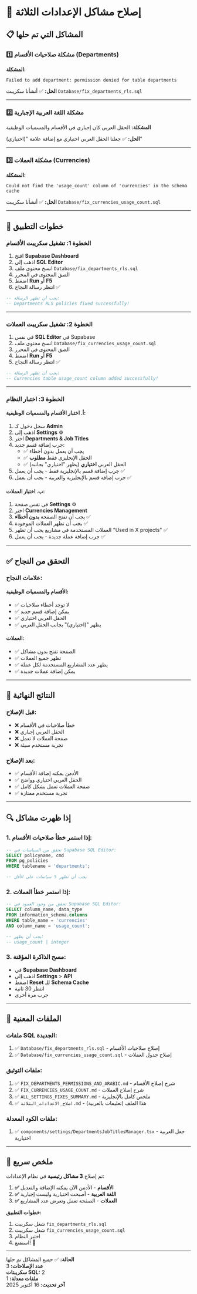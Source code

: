 # 🔧 إصلاح مشاكل الإعدادات الثلاثة

## 📋 المشاكل التي تم حلها

### 1️⃣ **مشكلة صلاحيات الأقسام (Departments)**
**المشكلة:**
```
Failed to add department: permission denied for table departments
```

**الحل:** ✅ أنشأنا سكريبت `Database/fix_departments_rls.sql`

---

### 2️⃣ **مشكلة اللغة العربية الإجبارية**
**المشكلة:** الحقل العربي كان إجباري في الأقسام والمسميات الوظيفية

**الحل:** ✅ جعلنا الحقل العربي اختياري مع إضافة علامة "(اختياري)"

---

### 3️⃣ **مشكلة العملات (Currencies)**
**المشكلة:**
```
Could not find the 'usage_count' column of 'currencies' in the schema cache
```

**الحل:** ✅ أنشأنا سكريبت `Database/fix_currencies_usage_count.sql`

---

## 🚀 خطوات التطبيق

### **الخطوة 1: تشغيل سكريبت الأقسام**
1. افتح **Supabase Dashboard**
2. اذهب إلى **SQL Editor**
3. انسخ محتوى ملف `Database/fix_departments_rls.sql`
4. الصق المحتوى في المحرر
5. اضغط **Run** أو **F5**
6. انتظر رسالة النجاح ✅

```sql
-- يجب أن تظهر الرسالة:
-- Departments RLS policies fixed successfully!
```

---

### **الخطوة 2: تشغيل سكريبت العملات**
1. في نفس **SQL Editor** في Supabase
2. انسخ محتوى ملف `Database/fix_currencies_usage_count.sql`
3. الصق المحتوى في المحرر
4. اضغط **Run** أو **F5**
5. انتظر رسالة النجاح ✅

```sql
-- يجب أن تظهر الرسالة:
-- Currencies table usage_count column added successfully!
```

---

### **الخطوة 3: اختبار النظام**

#### **أ. اختبار الأقسام والمسميات الوظيفية:**
1. سجل دخول كـ **Admin**
2. اذهب إلى **Settings** ⚙️
3. اختر **Departments & Job Titles**
4. جرب إضافة قسم جديد:
   - ✅ يجب أن يعمل بدون أخطاء
   - ✅ الحقل الإنجليزي فقط **مطلوب**
   - ✅ الحقل العربي **اختياري** (يظهر "اختياري" بجانبه)
5. جرب إضافة قسم بالإنجليزية فقط - يجب أن يعمل ✅
6. جرب إضافة قسم بالإنجليزية والعربية - يجب أن يعمل ✅

#### **ب. اختبار العملات:**
1. في نفس صفحة **Settings** ⚙️
2. اختر **Currencies Management**
3. يجب أن تفتح الصفحة **بدون أخطاء** ✅
4. يجب أن تظهر العملات الموجودة ✅
5. العملات المستخدمة في مشاريع يجب أن تظهر "Used in X projects" ✅
6. جرب إضافة عملة جديدة - يجب أن يعمل ✅

---

## ✅ التحقق من النجاح

### **علامات النجاح:**

#### **الأقسام والمسميات الوظيفية:**
- ✅ لا توجد أخطاء صلاحيات
- ✅ يمكن إضافة قسم جديد
- ✅ الحقل العربي اختياري
- ✅ يظهر "(اختياري)" بجانب الحقل العربي

#### **العملات:**
- ✅ الصفحة تفتح بدون مشاكل
- ✅ تظهر جميع العملات
- ✅ يظهر عدد المشاريع المستخدمة لكل عملة
- ✅ يمكن إضافة عملات جديدة

---

## 🎯 النتائج النهائية

### **قبل الإصلاح:**
- ❌ خطأ صلاحيات في الأقسام
- ❌ الحقل العربي إجباري
- ❌ صفحة العملات لا تعمل
- ❌ تجربة مستخدم سيئة

### **بعد الإصلاح:**
- ✅ الأدمن يمكنه إضافة الأقسام
- ✅ الحقل العربي اختياري وواضح
- ✅ صفحة العملات تعمل بشكل كامل
- ✅ تجربة مستخدم ممتازة

---

## 🔍 إذا ظهرت مشاكل

### **1. إذا استمر خطأ صلاحيات الأقسام:**
```sql
-- تحقق من السياسات في Supabase SQL Editor:
SELECT policyname, cmd 
FROM pg_policies 
WHERE tablename = 'departments';

-- يجب أن تظهر 5 سياسات على الأقل
```

### **2. إذا استمر خطأ العملات:**
```sql
-- تحقق من وجود العمود في Supabase SQL Editor:
SELECT column_name, data_type
FROM information_schema.columns 
WHERE table_name = 'currencies' 
AND column_name = 'usage_count';

-- يجب أن يظهر:
-- usage_count | integer
```

### **3. مسح الذاكرة المؤقتة:**
- في **Supabase Dashboard**
- اذهب إلى **Settings** > **API**
- اضغط **Reset** للـ **Schema Cache**
- انتظر 30 ثانية
- جرب مرة أخرى

---

## 📁 الملفات المعنية

### **ملفات SQL الجديدة:**
1. ✅ `Database/fix_departments_rls.sql` - إصلاح صلاحيات الأقسام
2. ✅ `Database/fix_currencies_usage_count.sql` - إصلاح جدول العملات

### **ملفات التوثيق:**
1. ✅ `FIX_DEPARTMENTS_PERMISSIONS_AND_ARABIC.md` - شرح إصلاح الأقسام
2. ✅ `FIX_CURRENCIES_USAGE_COUNT.md` - شرح إصلاح العملات
3. ✅ `ALL_SETTINGS_FIXES_SUMMARY.md` - ملخص كامل بالإنجليزية
4. ✅ `اصلاح_الاعدادات_الثلاثة.md` - هذا الملف (تعليمات بالعربية)

### **ملفات الكود المعدلة:**
1. ✅ `components/settings/DepartmentsJobTitlesManager.tsx` - جعل العربية اختيارية

---

## 🎉 ملخص سريع

تم إصلاح **3 مشاكل رئيسية** في نظام الإعدادات:

1. **✅ الأقسام** - الأدمن الآن يمكنه الإضافة والتعديل
2. **✅ اللغة العربية** - أصبحت اختيارية وليست إجبارية
3. **✅ العملات** - الصفحة تعمل وتعرض عدد المشاريع

**خطوات التطبيق:**
1. شغل سكريبت `fix_departments_rls.sql`
2. شغل سكريبت `fix_currencies_usage_count.sql`
3. اختبر النظام
4. استمتع! 🎊

---

**الحالة:** ✅ جميع المشاكل تم حلها  
**عدد الإصلاحات:** 3  
**سكريبتات SQL:** 2  
**ملفات معدلة:** 1  
**آخر تحديث:** 16 أكتوبر 2025
